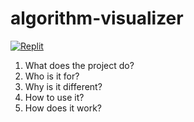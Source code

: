 # algorithm-visualizer
[![Replit](https://upload.wikimedia.org/wikipedia/commons/thumb/b/b2/Repl.it_logo.svg/12px-Repl.it_logo.svg.png)](https://replit.com/@ShanaryS/Searching-Visualizer?v=1) 
1. What does the project do?
2. Who is it for?
3. Why is it different?
4. How to use it?
5. How does it work?
